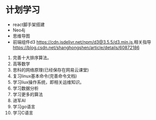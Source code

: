 # 计划学习

* react脚手架搭建
* Neo4j
* 思维导图
* 前端组件d3 <https://cdn.jsdelivr.net/npm/d3@3.5.5/d3.min.js>,相关指导<https://blog.csdn.net/shanghongshen/article/details/60872186>

1. 完善十大排序算法。
2. 高等数学
3. 思科的网络原理(已经保存在网易云课堂)
4. 复习linux基本命令(完善命令文档)
5. 学习liux操作系统，即相关运维知识。
6. 学习数据分析
7. 学习更多的算法
8. 进军AI
9. 学习go语言
10. 学习C语言









